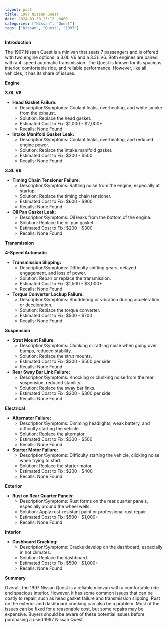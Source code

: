 ```yaml
---
layout: post
title: 1997 Nissan Quest
date: 2024-03-30 13:12 -0400
categories: ["Nissan", "Quest"]
tags: ["Nissan", "Quest", "1997"]
---
```

**Introduction**

The 1997 Nissan Quest is a minivan that seats 7 passengers and is offered with two engine options: a 3.0L V6 and a 3.3L V6. Both engines are paired with a 4-speed automatic transmission. The Quest is known for its spacious interior, comfortable ride, and reliable performance. However, like all vehicles, it has its share of issues.

**Engine**

**3.0L V6**

* **Head Gasket Failure:**
    * Description/Symptoms: Coolant leaks, overheating, and white smoke from the exhaust.
    * Solution: Replace the head gasket.
    * Estimated Cost to Fix: $1,000 - $2,000+
    * Recalls: None Found
* **Intake Manifold Gasket Leak:**
    * Description/Symptoms: Coolant leaks, overheating, and reduced engine power.
    * Solution: Replace the intake manifold gasket.
    * Estimated Cost to Fix: $300 - $500
    * Recalls: None Found

**3.3L V6**

* **Timing Chain Tensioner Failure:**
    * Description/Symptoms: Rattling noise from the engine, especially at startup.
    * Solution: Replace the timing chain tensioner.
    * Estimated Cost to Fix: $600 - $900
    * Recalls: None Found
* **Oil Pan Gasket Leak:**
    * Description/Symptoms: Oil leaks from the bottom of the engine.
    * Solution: Replace the oil pan gasket.
    * Estimated Cost to Fix: $200 - $300
    * Recalls: None Found

**Transmission**

**4-Speed Automatic**

* **Transmission Slipping:**
    * Description/Symptoms: Difficulty shifting gears, delayed engagement, and loss of power.
    * Solution: Repair or replace the transmission.
    * Estimated Cost to Fix: $1,500 - $3,000+
    * Recalls: None Found
* **Torque Converter Lockup Failure:**
    * Description/Symptoms: Shuddering or vibration during acceleration or deceleration.
    * Solution: Replace the torque converter.
    * Estimated Cost to Fix: $500 - $700
    * Recalls: None Found

**Suspension**

* **Strut Mount Failure:**
    * Description/Symptoms: Clunking or rattling noise when going over bumps, reduced stability.
    * Solution: Replace the strut mounts.
    * Estimated Cost to Fix: $300 - $500 per side
    * Recalls: None Found
* **Rear Sway Bar Link Failure:**
    * Description/Symptoms: Knocking or clunking noise from the rear suspension, reduced stability.
    * Solution: Replace the sway bar links.
    * Estimated Cost to Fix: $200 - $300 per side
    * Recalls: None Found

**Electrical**

* **Alternator Failure:**
    * Description/Symptoms: Dimming headlights, weak battery, and difficulty starting the vehicle.
    * Solution: Replace the alternator.
    * Estimated Cost to Fix: $300 - $500
    * Recalls: None Found
* **Starter Motor Failure:**
    * Description/Symptoms: Difficulty starting the vehicle, clicking noise when trying to start.
    * Solution: Replace the starter motor.
    * Estimated Cost to Fix: $200 - $400
    * Recalls: None Found

**Exterior**

* **Rust on Rear Quarter Panels:**
    * Description/Symptoms: Rust forms on the rear quarter panels, especially around the wheel wells.
    * Solution: Apply rust-resistant paint or professional rust repair.
    * Estimated Cost to Fix: $500 - $1,000+
    * Recalls: None Found

**Interior**

* **Dashboard Cracking:**
    * Description/Symptoms: Cracks develop on the dashboard, especially in hot climates.
    * Solution: Replace the dashboard.
    * Estimated Cost to Fix: $500 - $1,000+
    * Recalls: None Found

**Summary**

Overall, the 1997 Nissan Quest is a reliable minivan with a comfortable ride and spacious interior. However, it has some common issues that can be costly to repair, such as head gasket failure and transmission slipping. Rust on the exterior and dashboard cracking can also be a problem. Most of the issues can be fixed for a reasonable cost, but some repairs may be expensive. Buyers should be aware of these potential issues before purchasing a used 1997 Nissan Quest.
